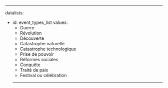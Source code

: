 ---
datalists:
  - id: event_types_list
    values:
      - Guerre
      - Révolution
      - Découverte
      - Catastrophe naturelle
      - Catastrophe technologique
      - Prise de pouvoir
      - Réformes sociales
      - Conquête
      - Traité de paix
      - Festival ou célébration
      ---